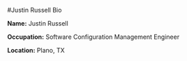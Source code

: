 #Justin Russell Bio

**Name:** Justin Russell

**Occupation:** Software Configuration Management Engineer

**Location:** Plano, TX

